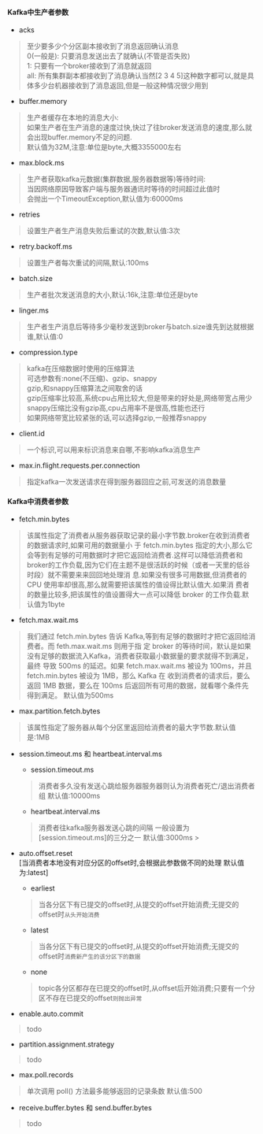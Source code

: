 #### Kafka中生产者参数
- acks <br/>
>至少要多少个分区副本接收到了消息返回确认消息 <br/>
0(一般是): 只要消息发送出去了就确认(不管是否失败) <br/>
1: 只要有一个broker接收到了消息就返回 <br/>
all: 所有集群副本都接收到了消息确认当然[2 3 4 5]这种数字都可以,就是具体多少台机器接收到了消息返回,但是一般这种情况很少用到

- buffer.memory <br/>
>生产者缓存在本地的消息大小: <br/>
如果生产者在生产消息的速度过快,快过了往broker发送消息的速度,那么就会出现buffer.memory不足的问题. <br/>
默认值为32M,注意:单位是byte,大概3355000左右

- max.block.ms <br/>
>生产者获取kafka元数据(集群数据,服务器数据等)等待时间: <br/>
当因网络原因导致客户端与服务器通讯时等待的时间超过此值时 <br/>
会抛出一个TimeoutException,默认值为:60000ms

- retries <br/>
>设置生产者生产消息失败后重试的次数,默认值:3次

- retry.backoff.ms <br/>
>设置生产者每次重试的间隔,默认:100ms

- batch.size <br/>
>生产者批次发送消息的大小,默认:16k,注意:单位还是byte

- linger.ms <br/>
>生产者生产消息后等待多少毫秒发送到broker与batch.size谁先到达就根据谁,默认值:0

- compression.type <br/>
>kafka在压缩数据时使用的压缩算法 <br/>
可选参数有:none(不压缩)、gzip、snappy <br/>
gzip,和snappy压缩算法之间取舍的话 <br/>
gzip压缩率比较高,系统cpu占用比较大,但是带来的好处是,网络带宽占用少 <br/>
snappy压缩比没有gzip高,cpu占用率不是很高,性能也还行 <br/>
如果网络带宽比较紧张的话,可以选择gzip,一般推荐snappy

- client.id <br/>
>一个标识,可以用来标识消息来自哪,不影响kafka消息生产

- max.in.flight.requests.per.connection
>指定kafka一次发送请求在得到服务器回应之前,可发送的消息数量

#### Kafka中消费者参数
- fetch.min.bytes <br/>
>该属性指定了消费者从服务器获取记录的最小字节数.broker在收到消费者的数据请求时,如果可用的数据量小
 于 fetch.min.bytes 指定的大小,那么它会等到有足够的可用数据时才把它返回给消费者.这样可以降低消费者和
 broker的工作负载,因为它们在主题不是很活跃的时候（或者一天里的低谷时段）就不需要来来回回地处理消
 息.如果没有很多可用数据,但消费者的 CPU 使用率却很高,那么就需要把该属性的值设得比默认值大.如果消
 费者的数量比较多,把该属性的值设置得大一点可以降低 broker 的工作负载.默认值为1byte

- fetch.max.wait.ms <br/>
>我们通过 fetch.min.bytes 告诉 Kafka,等到有足够的数据时才把它返回给消费者。而 feth.max.wait.ms 则用于指
 定 broker 的等待时间，默认是如果没有足够的数据流入Kafka，消费者获取最小数据量的要求就得不到满足，最终
 导致 500ms 的延迟。如果 fetch.max.wait.ms 被设为 100ms，并且 fetch.min.bytes 被设为 1MB，那么 Kafka 在
 收到消费者的请求后，要么返回 1MB 数据，要么在 100ms 后返回所有可用的数据，就看哪个条件先得到满足。
 默认值为500ms

- max.partition.fetch.bytes <br/>
>该属性指定了服务器从每个分区里返回给消费者的最大字节数.默认值是:1MB

- session.timeout.ms 和 heartbeat.interval.ms <br/>
    - session.timeout.ms
    >消费者多久没有发送心跳给服务器服务器则认为消费者死亡/退出消费者组 默认值:10000ms
    - heartbeat.interval.ms
    >消费者往kafka服务器发送心跳的间隔 一般设置为[session.timeout.ms]的三分之一 默认值:3000ms
                                                                                                                                                             >
- auto.offset.reset <br/>
[当消费者本地没有对应分区的offset时,会根据此参数做不同的处理 默认值为:latest]
    - earliest
    >当各分区下有已提交的offset时,从提交的offset开始消费;无提交的offset时`从头开始消费`
    - latest
    >当各分区下有已提交的offset时,从提交的offset开始消费;无提交的offset时`消费新产生的该分区下的数据`
    - none
    >topic各分区都存在已提交的offset时,从offset后开始消费;只要有一个分区不存在已提交的offset`则抛出异常`

- enable.auto.commit <br/>
>todo

- partition.assignment.strategy <br/>
>todo

- max.poll.records <br/>
>单次调用 poll() 方法最多能够返回的记录条数 默认值:500

- receive.buffer.bytes 和 send.buffer.bytes
>todo
